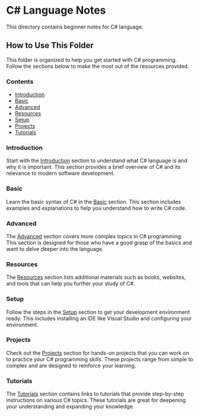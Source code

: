# C# Language Notes

This directory contains beginner notes for C# language.

## How to Use This Folder

This folder is organized to help you get started with C# programming. Follow the sections below to make the most out of the resources provided.

### Contents

- [Introduction](Introduction.md)
- [Basic](Basic.md)
- [Advanced](Advanced.md)
- [Resources](Resources.md)
- [Setup](Setup.md)
- [Projects](Projects.md)
- [Tutorials](Tutorials.md)

### Introduction

Start with the [Introduction](#introduction) section to understand what C# language is and why it is important. This section provides a brief overview of C# and its relevance to modern software development.

### Basic

Learn the basic syntax of C# in the [Basic](#basic) section. This section includes examples and explanations to help you understand how to write C# code.

### Advanced

The [Advanced](#advanced) section covers more complex topics in C# programming. This section is designed for those who have a good grasp of the basics and want to delve deeper into the language.

### Resources

The [Resources](#resources) section lists additional materials such as books, websites, and tools that can help you further your study of C#.

### Setup

Follow the steps in the [Setup](#setup) section to get your development environment ready. This includes installing an IDE like Visual Studio and configuring your environment.

### Projects

Check out the [Projects](#projects) section for hands-on projects that you can work on to practice your C# programming skills. These projects range from simple to complex and are designed to reinforce your learning.

### Tutorials

The [Tutorials](#tutorials) section contains links to tutorials that provide step-by-step instructions on various C# topics. These tutorials are great for deepening your understanding and expanding your knowledge.

